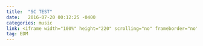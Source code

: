 ```yaml
---
title:  "SC TEST"
date:   2016-07-20 00:12:25 -0400
categories: music
link: <iframe width="100%" height="220" scrolling="no" frameborder="no" src="https://w.soundcloud.com/player/?url=https%3A//api.soundcloud.com/tracks/277958782&amp;auto_play=false&amp;hide_related=false&amp;show_comments=true&amp;show_user=true&amp;show_reposts=false&amp;visual=true"></iframe>
tag: EDM
---
```

